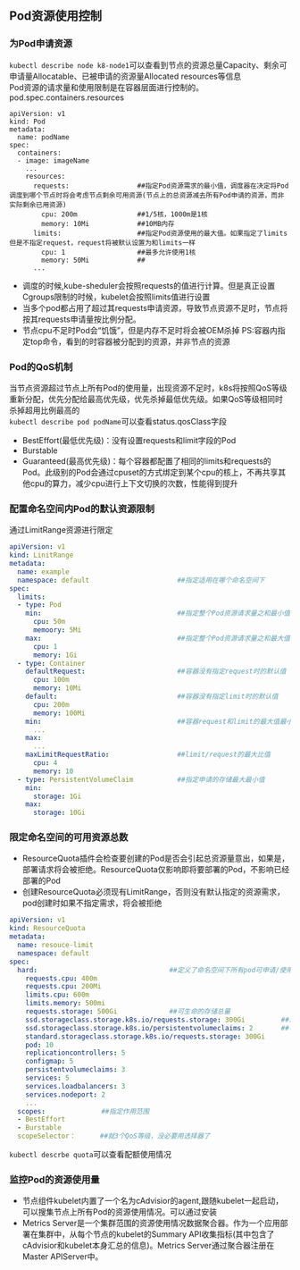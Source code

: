 ## Pod资源使用控制
### 为Pod申请资源
`kubectl describe node k8-node1`可以查看到节点的资源总量Capacity、剩余可申请量Allocatable、已被申请的资源量Allocated resources等信息<br>
Pod资源的请求量和使用限制是在容器层面进行控制的。pod.spec.containers.resources
```
apiVersion: v1
kind: Pod
metadata:
  name: podName
spec:
  containers:
  - image: imageName
    ...
    resources:
      requests:                 ##指定Pod资源需求的最小值，调度器在决定将Pod调度到哪个节点时将会考虑节点剩余可用资源(节点上的总资源减去所有Pod申请的资源，而非实际剩余已用资源)
        cpu: 200m               ##1/5核，1000m是1核
        memory: 10Mi            ##10MB内存
      limits:                   ##指定Pod资源使用的最大值。如果指定了limits但是不指定request，request将被默认设置为和limits一样
        cpu: 1                  ##最多允许使用1核
        memory: 50Mi            ##
      ...
```
- 调度的时候,kube-sheduler会按照requests的值进行计算。但是真正设置Cgroups限制的时候，kubelet会按照limits值进行设置
- 当多个pod都占用了超过其requests申请资源，导致节点资源不足时，节点将按其requests申请量按比例分配。
- 节点cpu不足时Pod会“饥饿”，但是内存不足时将会被OEM杀掉
PS:容器内指定top命令，看到的时容器被分配到的资源，并非节点的资源
### Pod的QoS机制
当节点资源超过节点上所有Pod的使用量，出现资源不足时，k8s将按照QoS等级重新分配，优先分配给最高优先级，优先杀掉最低优先级。如果QoS等级相同时杀掉超用比例最高的<br>
`kubectl describe pod podName`可以查看status.qosClass字段
- BestEffort(最低优先级)：没有设置requests和limit字段的Pod
- Burstable
- Guaranteed(最高优先级)：每个容器都配置了相同的limits和requests的Pod。此级别的Pod会通过cpuset的方式绑定到某个cpu的核上，不再共享其他cpu的算力，减少cpu进行上下文切换的次数，性能得到提升
### 配置命名空间内Pod的默认资源限制
通过LimitRange资源进行限定
```yaml
apiVersion: v1
kind: LinitRange
metadata:
  name: example
  namespace: default                      ##指定适用在哪个命名空间下
spec:
  limits:
  - type: Pod
    min:                                  ##指定整个Pod资源请求量之和最小值
      cpu: 50m
      memoory: 5Mi
    max:                                  ##指定整个Pod资源请求量之和最大值
      cpu: 1
      memory: 1Gi
  - type: Container
    defaultRequest:                       ##容器没有指定request时的默认值
      cpu: 100m
      memory: 10Mi
    default:                              ##容器没有指定limit时的默认值
      cpu: 200m
      memory: 100Mi
    min:                                  ##容器request和limit的最大值最小值
      ...
    max:
      ...
    maxLimitRequestRatio:                 ##limit/request的最大比值
      cpu: 4
      memory: 10
  - type: PersistentVolumeClaim           ##指定申请的存储最大最小值
    min:
      storage: 1Gi
    max:
      storage: 10Gi 
```
### 限定命名空间的可用资源总数
- ResourceQuota插件会检查要创建的Pod是否会引起总资源量意出，如果是，部署请求将会被拒绝。ResourceQuota仅影响即将要部署的Pod，不影响已经部署的Pod
- 创建ResourceQuota必须现有LimitRange，否则没有默认指定的资源需求，pod创建时如果不指定需求，将会被拒绝
```yaml
apiVersion: v1
kind: ResourceQuota
metadata:
  name: resouce-limit
  namespace: default
spec:
  hard:                                 ##定义了命名空间下所有pod可申请/使用的资源总量
    requests.cpu: 400m
    requests.cpu: 200Mi
    limits.cpu: 600m
    limits.memory: 500mi
    requests.storage: 500Gi             ##可生命的存储总量
    ssd.storageclass.storage.k8s.io/requests.storage: 300Gi         ##以ssd命名的StorageClass的可申请的存储量
    ssd.storageclass.storage.k8s.io/persistentvolumeclaims: 2       ##可申请的pvc数量
    standard.storageclass.storage.k8s.io/requests.storage: 300Gi
    pod: 10
    replicationcontrollers: 5
    configmap: 5
    persistentvolumeclaims: 3
    services: 5
    services.loadbalancers: 3
    services.nodeport: 2
    ...
  scopes:              ##指定作用范围
  - BestEffort  
  - Burstable
  scopeSelector：      ##就3个QoS等级，没必要用选择器了
```
`kubectl descrbe quota`可以查看配额使用情况
### 监控Pod的资源使用量
- 节点组件kubelet内置了一个名为cAdvisior的agent,跟随kubelet一起启动，可以搜集节点上所有Pod的资源使用情况。可以通过安装
- Metrics Server是一个集群范围的资源使用情况数据聚合器。作为一个应用部署在集群中，从每个节点的kubelet的Summary API收集指标(其中包含了cAdvisior和kubelet本身汇总的信息)。Metrics Server通过聚合器注册在Master APIServer中。




